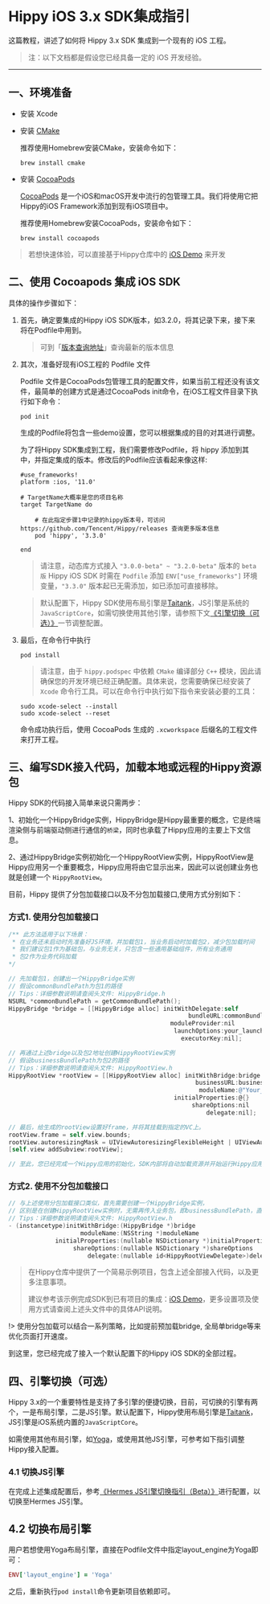 # Hippy iOS 3.x SDK集成指引

这篇教程，讲述了如何将 Hippy 3.x SDK 集成到一个现有的 iOS 工程。

> 注：以下文档都是假设您已经具备一定的 iOS 开发经验。

---

## 一、环境准备

- 安装 Xcode

- 安装 [CMake](https://cmake.org/)

  推荐使用Homebrew安装CMake，安装命令如下：

  ```shell
  brew install cmake
  ```

- 安装 [CocoaPods](https://cocoapods.org/)
  
  [CocoaPods](https://cocoapods.org/) 是一个iOS和macOS开发中流行的包管理工具。我们将使用它把Hippy的iOS Framework添加到现有iOS项目中。

  推荐使用Homebrew安装CocoaPods，安装命令如下：

  ```shell
  brew install cocoapods
  ```

 > 若想快速体验，可以直接基于Hippy仓库中的 [iOS Demo](https://github.com/Tencent/Hippy/tree/main/framework/examples/ios-demo) 来开发

## 二、使用 Cocoapods 集成 iOS SDK

具体的操作步骤如下：

1. 首先，确定要集成的Hippy iOS SDK版本，如3.2.0，将其记录下来，接下来将在Podfile中用到。
   > 可到「[版本查询地址](https://github.com/Tencent/Hippy/releases)」查询最新的版本信息

2. 其次，准备好现有iOS工程的 Podfile 文件

    Podfile 文件是CocoaPods包管理工具的配置文件，如果当前工程还没有该文件，最简单的创建方式是通过CocoaPods init命令，在iOS工程文件目录下执行如下命令：

    ```shell
    pod init
    ```

    生成的Podfile将包含一些demo设置，您可以根据集成的目的对其进行调整。

    为了将Hippy SDK集成到工程，我们需要修改Podfile，将 hippy 添加到其中，并指定集成的版本。修改后的Podfile应该看起来像这样:

    ```text
    #use_frameworks!
    platform :ios, '11.0'

    # TargetName大概率是您的项目名称
    target TargetName do

        # 在此指定步骤1中记录的hippy版本号，可访问 https://github.com/Tencent/Hippy/releases 查询更多版本信息
        pod 'hippy', '3.3.0'

    end
    ```

    > 请注意，动态库方式接入 `"3.0.0-beta" ~ "3.2.0-beta"` 版本的 `beta版` Hippy iOS SDK 时需在 `Podfile` 添加 `ENV["use_frameworks"]` 环境变量，`"3.3.0"` 版本起已无需添加，如已添加可直接移除。

    > 默认配置下，Hippy SDK使用布局引擎是[Taitank](https://github.com/Tencent/Taitank)，JS引擎是系统的`JavaScriptCore`，如需切换使用其他引擎，请参照下文[《引擎切换（可选）》](#四引擎切换可选)一节调整配置。

3. 最后，在命令行中执行

    ```shell
    pod install
    ```

    > 请注意，由于 `hippy.podspec` 中依赖 `CMake` 编译部分 `C++` 模块，因此请确保您的开发环境已经正确配置。具体来说，您需要确保已经安装了 `Xcode` 命令行工具。可以在命令行中执行如下指令来安装必要的工具：

    ```shell
    sudo xcode-select --install
    sudo xcode-select --reset
    ```

    命令成功执行后，使用 CocoaPods 生成的 `.xcworkspace` 后缀名的工程文件来打开工程。

## 三、编写SDK接入代码，加载本地或远程的Hippy资源包

Hippy SDK的代码接入简单来说只需两步：

1、初始化一个HippyBridge实例，HippyBridge是Hippy最重要的概念，它是终端渲染侧与前端驱动侧进行通信的`桥梁`，同时也承载了Hippy应用的主要上下文信息。

2、通过HippyBridge实例初始化一个HippyRootView实例，HippyRootView是Hippy应用另一个重要概念，Hippy应用将由它显示出来，因此可以说创建业务也就是创建一个 `HippyRootView`。

目前，Hippy 提供了分包加载接口以及不分包加载接口,使用方式分别如下：

### 方式1. 使用分包加载接口

``` objectivec
/** 此方法适用于以下场景：
 * 在业务还未启动时先准备好JS环境，并加载包1，当业务启动时加载包2，减少包加载时间
 * 我们建议包1作为基础包，与业务无关，只包含一些通用基础组件，所有业务通用
 * 包2作为业务代码加载
*/

// 先加载包1，创建出一个HippyBridge实例
// 假设commonBundlePath为包1的路径
// Tips：详细参数说明请查阅头文件: HippyBridge.h
NSURL *commonBundlePath = getCommonBundlePath();
HippyBridge *bridge = [[HippyBridge alloc] initWithDelegate:self
                                                  bundleURL:commonBundlePath
                                             moduleProvider:nil
                                              launchOptions:your_launchOptions
                                                executorKey:nil];

// 再通过上述bridge以及包2地址创建HippyRootView实例
// 假设businessBundlePath为包2的路径
// Tips：详细参数说明请查阅头文件: HippyRootView.h
HippyRootView *rootView = [[HippyRootView alloc] initWithBridge:bridge
                                                    businessURL:businessBundlePath
                                                     moduleName:@"Your_Hippy_App_Name"
                                              initialProperties:@{}
                                                   shareOptions:nil
                                                       delegate:nil];

// 最后，给生成的rootView设置好frame，并将其挂载到指定的VC上。
rootView.frame = self.view.bounds;
rootView.autoresizingMask = UIViewAutoresizingFlexibleHeight | UIViewAutoresizingFlexibleWidth;
[self.view addSubview:rootView];

// 至此，您已经完成一个Hippy应用的初始化，SDK内部将自动加载资源并开始运行Hippy应用。
```

### 方式2. 使用不分包加载接口

``` objectivec
// 与上述使用分包加载接口类似，首先需要创建一个HippyBridge实例，
// 区别是在创建HippyRootView实例时，无需再传入业务包，即businessBundlePath，直接使用如下接口创建即可
// Tips：详细参数说明请查阅头文件: HippyRootView.h
- (instancetype)initWithBridge:(HippyBridge *)bridge
                    moduleName:(NSString *)moduleName
             initialProperties:(nullable NSDictionary *)initialProperties
                  shareOptions:(nullable NSDictionary *)shareOptions
                      delegate:(nullable id<HippyRootViewDelegate>)delegate;
```

> 在Hippy仓库中提供了一个简易示例项目，包含上述全部接入代码，以及更多注意事项。
>
> 建议参考该示例完成SDK到已有项目的集成：[iOS Demo](https://github.com/Tencent/Hippy/tree/main/framework/examples/ios-demo)，更多设置项及使用方式请查阅上述头文件中的具体API说明。

!> 使用分包加载可以结合一系列策略，比如提前预加载bridge, 全局单bridge等来优化页面打开速度。

到这里，您已经完成了接入一个默认配置下的Hippy iOS SDK的全部过程。

## 四、引擎切换（可选）

Hippy 3.x的一个重要特性是支持了多引擎的便捷切换，目前，可切换的引擎有两个，一是布局引擎，二是JS引擎。默认配置下，Hippy使用布局引擎是[Taitank](https://github.com/Tencent/Taitank)，JS引擎是iOS系统内置的`JavaScriptCore`。

如需使用其他布局引擎，如[Yoga](https://github.com/facebook/yoga)，或使用其他JS引擎，可参考如下指引调整Hippy接入配置。

### 4.1 切换JS引擎

在完成上述集成配置后，参考[《Hermes JS引擎切换指引（Beta）》](development/use-hermes-engine.md)进行配置，以切换至Hermes JS引擎。

## 4.2 切换布局引擎

用户若想使用Yoga布局引擎，直接在Podfile文件中指定layout_engine为Yoga即可：

```ruby
ENV['layout_engine'] = 'Yoga'
```

之后，重新执行`pod install`命令更新项目依赖即可。

